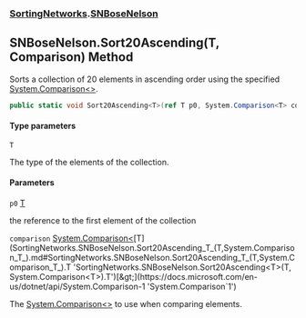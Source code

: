### [SortingNetworks](SortingNetworks.md 'SortingNetworks').[SNBoseNelson](SortingNetworks.SNBoseNelson.md 'SortingNetworks.SNBoseNelson')

## SNBoseNelson.Sort20Ascending<T>(T, Comparison<T>) Method

Sorts a collection of 20 elements in ascending order using the specified [System.Comparison&lt;&gt;](https://docs.microsoft.com/en-us/dotnet/api/System.Comparison-1 'System.Comparison`1').

```csharp
public static void Sort20Ascending<T>(ref T p0, System.Comparison<T> comparison);
```
#### Type parameters

<a name='SortingNetworks.SNBoseNelson.Sort20Ascending_T_(T,System.Comparison_T_).T'></a>

`T`

The type of the elements of the collection.
#### Parameters

<a name='SortingNetworks.SNBoseNelson.Sort20Ascending_T_(T,System.Comparison_T_).p0'></a>

`p0` [T](SortingNetworks.SNBoseNelson.Sort20Ascending_T_(T,System.Comparison_T_).md#SortingNetworks.SNBoseNelson.Sort20Ascending_T_(T,System.Comparison_T_).T 'SortingNetworks.SNBoseNelson.Sort20Ascending<T>(T, System.Comparison<T>).T')

the reference to the first element of the collection

<a name='SortingNetworks.SNBoseNelson.Sort20Ascending_T_(T,System.Comparison_T_).comparison'></a>

`comparison` [System.Comparison&lt;](https://docs.microsoft.com/en-us/dotnet/api/System.Comparison-1 'System.Comparison`1')[T](SortingNetworks.SNBoseNelson.Sort20Ascending_T_(T,System.Comparison_T_).md#SortingNetworks.SNBoseNelson.Sort20Ascending_T_(T,System.Comparison_T_).T 'SortingNetworks.SNBoseNelson.Sort20Ascending<T>(T, System.Comparison<T>).T')[&gt;](https://docs.microsoft.com/en-us/dotnet/api/System.Comparison-1 'System.Comparison`1')

The [System.Comparison&lt;&gt;](https://docs.microsoft.com/en-us/dotnet/api/System.Comparison-1 'System.Comparison`1') to use when comparing elements.